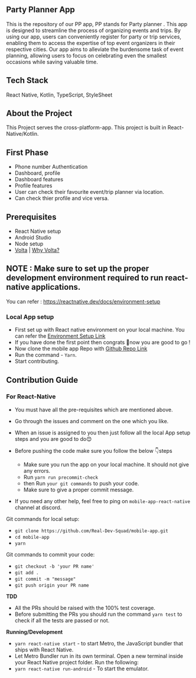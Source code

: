 ## Party Planner App

This is the repository of our PP app, PP stands for Party planner . This app is designed to streamline the process of organizing events and trips. By using our app, users can conveniently register for party or trip services, enabling them to access the expertise of top event organizers in their respective cities. Our app aims to alleviate the burdensome task of event planning, allowing users to focus on celebrating even the smallest occasions while saving valuable time.

## Tech Stack

React Native, Kotlin, TypeScript, StyleSheet

## About the Project

This Project serves the  cross-platform-app. This project is built in React-Native/Kotlin.

## First Phase

- Phone number Authentication 
- Dashboard, profile
- Dashboard features 
- Profile features
- User can check their favourite event/trip planner via location.
- Can check thier profile and vice versa.

## Prerequisites

- React Native setup
- Android Studio
- Node setup
- [Volta](https://docs.volta.sh/guide/getting-started) | [Why Volta?](https://docs.volta.sh/guide/#why-volta)

## **NOTE** : Make sure to set up the proper development environment required to run react-native applications.

You can refer : https://reactnative.dev/docs/environment-setup

### Local App setup

- First set up with React native environment on your local machine. You can refer the [Environment Setup Link](https://reactnative.dev/docs/environment-setup)
- If you have done the first point then congrats 🎉now you are good to go !
- Now clone the mobile app Repo with [Github Repo Link](https://github.com/Real-Dev-Squad/mobile-app)
- Run the command - `Yarn`.
- Start contributing.

## Contribution Guide

### For React-Native

- You must have all the pre-requisites which are mentioned above.
- Go through the issues and comment on the one which you like.
- When an issue is assigned to you then just follow all the local App setup steps and you are good to do😊
- Before pushing the code make sure you follow the below 👇steps

  - Make sure you run the app on your local machine. It should not give any errors.
  - Run `yarn run precommit-check`
  - then Run `your git commands` to push your code.
  - Make sure to give a proper commit message.
 
- If you need any other help, feel free to ping on `mobile-app-react-native` channel at discord.


Git commands for local setup:

- `git clone https://github.com/Real-Dev-Squad/mobile-app.git`
- `cd mobile-app`
- `yarn`

Git commands to commit your code:

- `git checkout -b 'your PR name'` 
- `git add .`
- `git commit -m "message"`
- `git push origin your PR name`

**TDD**

- All the PRs should be raised with the 100% test coverage.
- Before submitting the PRs you should run the command `yarn test` to check if all the tests are passed or not.

**Running/Development**

- `yarn react-native start` - to start Metro, the JavaScript bundler that ships with React Native.
- Let Metro Bundler run in its own terminal. Open a new terminal inside your React Native project folder. Run the following:
- `yarn react-native run-android` - To start the emulator.



